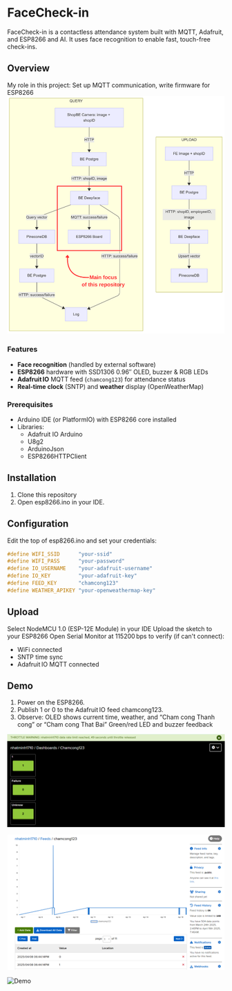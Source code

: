 # FaceCheck-in
FaceCheck-in is a contactless attendance system built with MQTT, Adafruit, and ESP8266 and AI. It uses face recognition to enable fast, touch-free check-ins.
## Overview
My role in this project: Set up MQTT communication, write firmware for ESP8266
<img src="docs/over_view.png" alt="App Demo" width="700">



### Features
- **Face recognition** (handled by external software)  
- **ESP8266** hardware with SSD1306 0.96″ OLED, buzzer & RGB LEDs  
- **Adafruit IO** MQTT feed (`chamcong123`) for attendance status  
- **Real‑time clock** (SNTP) and **weather** display (OpenWeatherMap)

### Prerequisites
- Arduino IDE (or PlatformIO) with ESP8266 core installed  
- Libraries:
  - Adafruit IO Arduino  
  - U8g2  
  - ArduinoJson  
  - ESP8266HTTPClient
 
## Installation
1. Clone this repository
2. Open esp8266.ino in your IDE.

## Configuration
Edit the top of esp8266.ino and set your credentials:

```cpp
#define WIFI_SSID      "your-ssid"
#define WIFI_PASS      "your-password"
#define IO_USERNAME    "your-adafruit-username"
#define IO_KEY         "your-adafruit-key"
#define FEED_KEY       "chamcong123"
#define WEATHER_APIKEY "your-openweathermap-key"
```
## Upload
Select NodeMCU 1.0 (ESP-12E Module) in your IDE
Upload the sketch to your ESP8266
Open Serial Monitor at 115200 bps to verify (if can't connect):
- WiFi connected
- SNTP time sync
- Adafruit IO MQTT connected
## Demo

1. Power on the ESP8266.
2. Publish 1 or 0 to the Adafruit IO feed chamcong123.
2. Observe:
OLED shows current time, weather, and “Cham cong Thanh cong” or “Cham cong That Bai”
Green/red LED and buzzer feedback

![Adafruit Dashboard](docs/dashboard_adafruit.png)

![Adafruit Feed](docs/feed_adafruit.png)

![Demo](docs/demo_1.gif)
